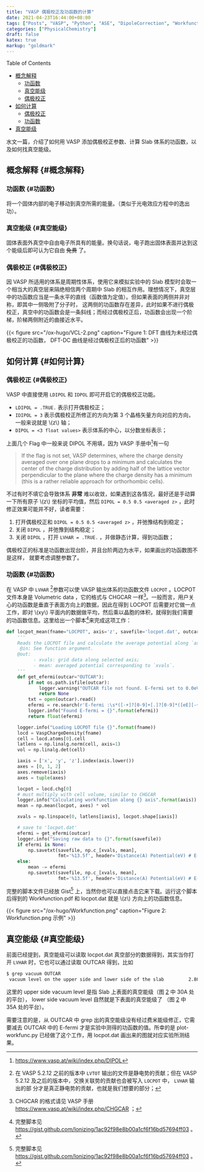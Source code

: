 ```yaml
---
title: "VASP 偶极校正及功函数的计算"
date: 2021-04-23T16:44:00+08:00
tags: ["Posts", "VASP", "Python", "ASE", "DipoleCorrection", "Workfunction"]
categories: ["PhysicalChemistry"]
draft: false
katex: true
markup: "goldmark"
---
```


<div class="ox-hugo-toc toc">
<div></div>

<div class="heading">Table of Contents</div>

- [概念解释](#概念解释)
    - [功函数](#功函数)
    - [真空能级](#真空能级)
    - [偶极校正](#偶极校正)
- [如何计算](#如何计算)
    - [偶极校正](#偶极校正)
    - [功函数](#功函数)
- [真空能级](#真空能级)

</div>
<!--endtoc-->

水文一篇，介绍了如何用 VASP 添加偶极校正参数、计算 Slab 体系的功函数，以及如何找真空能级。

<!--more-->


## 概念解释 {#概念解释}


### 功函数 {#功函数}

将一个固体内部的电子移动到真空所需的能量。（类似于光电效应方程中的逸出功）。


### 真空能级 {#真空能级}

固体表面外真空中自由电子所具有的能量。换句话说，电子跑出固体表面并达到这个能级后即可认为它自由 ~~免费~~ 了。


### 偶极校正 {#偶极校正}

因 VASP 所适用的体系是周期性体系，使用它来模拟实验中的 Slab 模型时会取一个相当大的真空层来隔绝相信两个周期中 Slab 的相互作用。理想情况下，真空层中的功函数应当是一条水平的直线（函数值为定值）。但如果表面的两侧并非对称，即其中一侧吸附了分子时，
这两侧的功函数存在差异，此时如果不进行偶极校正，真空中的功函数会是一条斜线；而经过偶极校正后，功函数会出现一个阶梯，阶梯两侧附近的曲接近水平。

<a id="org320910b"></a>

{{< figure src="/ox-hugo/VCL-2.png" caption="Figure 1: DFT 曲线为未经过偶极校正的功函数， DFT-DC 曲线是经过偶极校正后的功函数" >}}


## 如何计算 {#如何计算}


### 偶极校正 {#偶极校正}

VASP 中直接使用 `LDIPOL` 和 `IDPOL` 即可开启它的偶极校正功能。

-   `LDIPOL = .TRUE.` 表示打开偶极校正；
-   `IDIPOL = 3` 表示偶极校正所修正的方向为第 3 个晶格矢量方向对应的方向，一般来说就是 \\(z\\) 轴；
-   `DIPOL = <3 float values>` 表示体系的中心，以分数坐标表示；

上面几个 Flag 中一般来说 DIPOL 不用填，因为 VASP 手册中[^fn:1]有一句

> If the flag is not set, VASP determines, where the charge density averaged over
> one plane drops to a minimum and calculates the center of the charge
> distribution by adding half of the lattice vector perpendicular to the plane
> where the charge density has a minimum (this is a rather reliable approach for
> orthorhombic cells).

不过有时不填它会导致体系 **非常** 难以收敛，如果遇到这各情况，最好还是手动算一下所有原子 \\(z\\) 坐标的平均值，然后 `DIPOL = 0.5 0.5 <averaged z>` ，此时修正效果可能并不好，读者需要：

1.  打开偶极校正和 `DIPOL = 0.5 0.5 <averaged z>` ，并弛豫结构到稳定；
2.  关闭 `DIPOL` ，并弛豫到结构稳定；
3.  关闭 `DIPOL` ，打开 `LVHAR = .TRUE.` ，并做静态计算，得到功函数；

偶极校正的标准是功函数出现台阶，并且台阶两边为水平，如果画出的功函数图不是这样，
就要考虑调整参数了。


### 功函数 {#功函数}

在 VASP 中 `LVHAR`&nbsp;[^fn:2]参数可以使 VASP 输出体系的功函数文件 `LOCPOT` 。LOCPOT
文件本身是 Volumetric data ，它的格式与 CHGCAR 一样[^fn:3]。一般而言，用户关心的功函数是垂直于表面方向上的数据，因此在得到 LOCPOT 后需要对它做一点工作，即对 \\(xy\\)
平面内的数据做平均，然后乘以晶胞的体积，就得到我们需要的功函数信息。这里给出一个脚本[^fn:4]来完成这项工作：

```python
def locpot_mean(fname="LOCPOT", axis='z', savefile='locpot.dat', outcar="OUTCAR"):
    '''
    Reads the LOCPOT file and calculate the average potential along `axis`.
     @in: See function argument.
    @out:
          - xvals: grid data along selected axis;
          - mean: averaged potential corresponding to `xvals`.
    '''
    def get_efermi(outcar="OUTCAR"):
        if not os.path.isfile(outcar):
            logger.warning("OUTCAR file not found. E-fermi set to 0.0eV")
            return None
        txt = open(outcar).read()
        efermi = re.search(r'E-fermi :\s*([-+]?[0-9]+[.]?[0-9]*([eE][-+]?[0-9]+)?)', txt).groups()[0]
        logger.info("Found E-fermi = {}".format(efermi))
        return float(efermi)

    logger.info("Loading LOCPOT file {}".format(fname))
    locd = VaspChargeDensity(fname)
    cell = locd.atoms[0].cell
    latlens = np.linalg.norm(cell, axis=1)
    vol = np.linalg.det(cell)

    iaxis = ['x', 'y', 'z'].index(axis.lower())
    axes = [0, 1, 2]
    axes.remove(iaxis)
    axes = tuple(axes)

    locpot = locd.chg[0]
    # must multiply with cell volume, similar to CHGCAR
    logger.info("Calculating workfunction along {} axis".format(axis))
    mean = np.mean(locpot, axes) * vol

    xvals = np.linspace(0, latlens[iaxis], locpot.shape[iaxis])

    # save to 'locpot.dat'
    efermi = get_efermi(outcar)
    logger.info("Saving raw data to {}".format(savefile))
    if efermi is None:
        np.savetxt(savefile, np.c_[xvals, mean],
                   fmt='%13.5f', header='Distance(A) Potential(eV) # E-fermi not corrected')
    else:
        mean -= efermi
        np.savetxt(savefile, np.c_[xvals, mean],
                   fmt='%13.5f', header='Distance(A) Potential(eV) # E-fermi shifted to 0.0eV')
```

完整的脚本文件已经放 Gist[^fn:4] 上，当然你也可以直接点击[它](vasp-dipol-correction-work-function/plot-workfunc.py)来下载。运行这个脚本后得到的 Workfunction.pdf 和 locpot.dat 就是 \\(z\\) 方向上的功函数信息。

<a id="orgfc52304"></a>

{{< figure src="/ox-hugo/Workfunction.png" caption="Figure 2: Workfunction.png 示例" >}}


## 真空能级 {#真空能级}

前面已经提到，真空能级可以读取 locpot.dat 真空部分的数据得到，其实当你打开
`LVHAR` 时，它也可以通过读取 OUTCAR 得到，比如

```sh
$ grep vacuum OUTCAR
 vacuum level on the upper side and lower side of the slab         2.807         3.188
```

这里的 upper side vacuum level 是指 Slab 上表面的真空能级（图 [2](#orgfc52304)
中 30A 处的平台）， lower side vacuum level 自然就是下表面的真空能级了
（图 [2](#orgfc52304) 中 35A 处的平台）。

需要注意的是，从 OUTCAR 中 grep 出的真空能级没有经过费米能级修正，它需要减去
OUTCAR 中的 E-fermi 才是实验中测得的功函数的值。所幸的是 plot-workfunc.py 已经做了这个工作，用 locpot.dat 画出来的图就对应实验所测结果。

[^fn:1]: <https://www.vasp.at/wiki/index.php/DIPOL>
[^fn:2]: 在 VASP 5.2.12 之前的版本中 `LVTOT` 输出的文件是静电势的贡献；但在 VASP 5.2.12 及之后的版本中，交换关联势的贡献也会被写入 `LOCPOT` 中， `LVHAR` 输出的部 分才是真正静电势的贡献，也就是我们想要的部分；
[^fn:3]: CHGCAR 的格式请见 VASP 手册 <https://www.vasp.at/wiki/index.php/CHGCAR> ；
[^fn:4]: 完整脚本见 <https://gist.github.com/Ionizing/1ac92f98e8b00a1cf6f16bd57694ff03> 。
